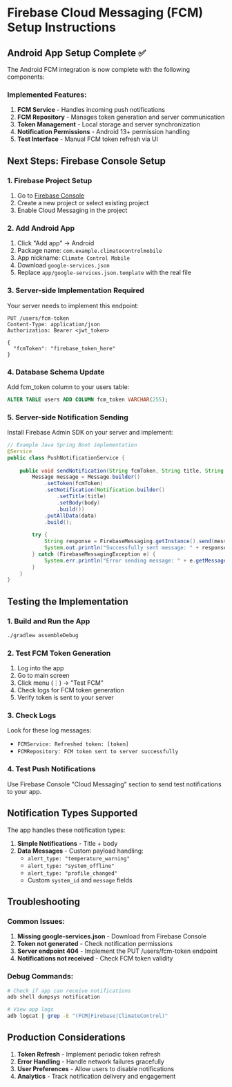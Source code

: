# Firebase Cloud Messaging (FCM) Setup Instructions

## Android App Setup Complete ✅

The Android FCM integration is now complete with the following components:

### Implemented Features:
1. **FCM Service** - Handles incoming push notifications
2. **FCM Repository** - Manages token generation and server communication
3. **Token Management** - Local storage and server synchronization
4. **Notification Permissions** - Android 13+ permission handling
5. **Test Interface** - Manual FCM token refresh via UI

## Next Steps: Firebase Console Setup

### 1. Firebase Project Setup
1. Go to [Firebase Console](https://console.firebase.google.com/)
2. Create a new project or select existing project
3. Enable Cloud Messaging in the project

### 2. Add Android App
1. Click "Add app" → Android
2. Package name: `com.example.climatecontrolmobile`
3. App nickname: `Climate Control Mobile`
4. Download `google-services.json`
5. Replace `app/google-services.json.template` with the real file

### 3. Server-side Implementation Required

Your server needs to implement this endpoint:

```http
PUT /users/fcm-token
Content-Type: application/json
Authorization: Bearer <jwt_token>

{
  "fcmToken": "firebase_token_here"
}
```

### 4. Database Schema Update

Add fcm_token column to your users table:
```sql
ALTER TABLE users ADD COLUMN fcm_token VARCHAR(255);
```

### 5. Server-side Notification Sending

Install Firebase Admin SDK on your server and implement:

```java
// Example Java Spring Boot implementation
@Service
public class PushNotificationService {
    
    public void sendNotification(String fcmToken, String title, String body, Map<String, String> data) {
        Message message = Message.builder()
            .setToken(fcmToken)
            .setNotification(Notification.builder()
                .setTitle(title)
                .setBody(body)
                .build())
            .putAllData(data)
            .build();
            
        try {
            String response = FirebaseMessaging.getInstance().send(message);
            System.out.println("Successfully sent message: " + response);
        } catch (FirebaseMessagingException e) {
            System.err.println("Error sending message: " + e.getMessage());
        }
    }
}
```

## Testing the Implementation

### 1. Build and Run the App
```bash
./gradlew assembleDebug
```

### 2. Test FCM Token Generation
1. Log into the app
2. Go to main screen
3. Click menu (⋮) → "Test FCM"
4. Check logs for FCM token generation
5. Verify token is sent to your server

### 3. Check Logs
Look for these log messages:
- `FCMService: Refreshed token: [token]`
- `FCMRepository: FCM token sent to server successfully`

### 4. Test Push Notifications
Use Firebase Console "Cloud Messaging" section to send test notifications to your app.

## Notification Types Supported

The app handles these notification types:

1. **Simple Notifications** - Title + body
2. **Data Messages** - Custom payload handling:
   - `alert_type: "temperature_warning"`
   - `alert_type: "system_offline"`
   - `alert_type: "profile_changed"`
   - Custom `system_id` and `message` fields

## Troubleshooting

### Common Issues:
1. **Missing google-services.json** - Download from Firebase Console
2. **Token not generated** - Check notification permissions
3. **Server endpoint 404** - Implement the PUT /users/fcm-token endpoint
4. **Notifications not received** - Check FCM token validity

### Debug Commands:
```bash
# Check if app can receive notifications
adb shell dumpsys notification

# View app logs
adb logcat | grep -E "(FCM|Firebase|ClimateControl)"
```

## Production Considerations

1. **Token Refresh** - Implement periodic token refresh
2. **Error Handling** - Handle network failures gracefully
3. **User Preferences** - Allow users to disable notifications
4. **Analytics** - Track notification delivery and engagement
